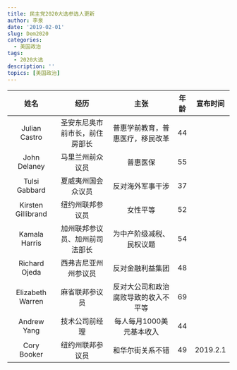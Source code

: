 ```yaml
---
title: 民主党2020大选参选人更新
author: 李泉
date: '2019-02-01'
slug: Dem2020
categories:
  - 美国政治
tags:
  - 2020大选
description: ''
topics: [美国政治]
---
```

姓名 | 经历 | 主张 | 年龄 | 宣布时间
:-----: | :-----: | :-----: | :-----: | :------:
Julian Castro | 圣安东尼奥市前市长，前住房部长 | 普惠学前教育，普惠医疗，移民改革 | 44
John Delaney | 马里兰州前众议员 | 普惠医保 | 55
Tulsi Gabbard | 夏威夷州国会众议员 | 反对海外军事干涉 | 37
Kirsten Gillibrand | 纽约州联邦参议员 | 女性平等 | 52
Kamala Harris | 加州联邦参议员、加州前司法部长 | 为中产阶级减税、民权议题 | 54
Richard Ojeda | 西弗吉尼亚州州参议员 | 反对金融利益集团 | 48
Elizabeth Warren | 麻省联邦参议员 | 反对大公司和政治腐败导致的收入不平等 | 69
Andrew Yang | 技术公司前经理 | 每人每月1000美元基本收入 | 44
Cory Booker | 纽约州联邦参议员 | 和华尔街关系不错 | 49 | 2019.2.1